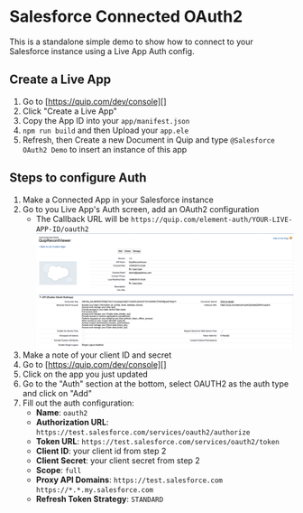 # Salesforce Connected OAuth2

This is a standalone simple demo to show how to connect to your Salesforce instance using a Live App Auth config.

## Create a Live App

1. Go to [https://quip.com/dev/console][]
2. Click "Create a Live App"
3. Copy the App ID into your `app/manifest.json`
4. `npm run build` and then Upload your `app.ele`
5. Refresh, then Create a new Document in Quip and type `@Salesforce OAuth2 Demo` to insert an instance of this app

## Steps to configure Auth

1. Make a Connected App in your Salesforce instance
2. Go to you Live App's Auth screen, add an OAuth2 configuration
    - The Callback URL will be `https://quip.com/element-auth/YOUR-LIVE-APP-ID/oauth2`
![My large image](src/SFDCConnectedApp.png)
3. Make a note of your client ID and secret
4. Go to [https://quip.com/dev/console][]
5. Click on the app you just updated
6. Go to the "Auth" section at the bottom, select OAUTH2 as the auth type and click on "Add"
7. Fill out the auth configuration:
    - **Name**: `oauth2`
    - **Authorization URL**: `https://test.salesforce.com/services/oauth2/authorize`
    - **Token URL**: `https://test.salesforce.com/services/oauth2/token`
    - **Client ID**: your client id from step 2
    - **Client Secret**: your client secret from step 2
    - **Scope**: `full`
    - **Proxy API Domains**: `https://test.salesforce.com https://*.*.my.salesforce.com`
    - **Refresh Token Strategy**: `STANDARD`


